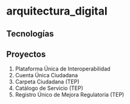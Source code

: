 # arquitectura_digital

## Tecnologías

## Proyectos

1. Plataforma Única de Interoperabilidad
2. Cuenta Única Ciudadana
3. Carpeta Ciudadana (TEP)
4. Catálogo de Servicio (TEP)
5. Registro Único de Mejora Regulatoria (TEP)
